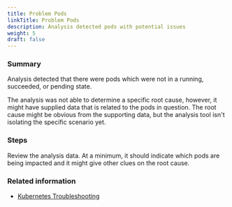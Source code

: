 ```yaml
---
title: Problem Pods
linkTitle: Problem Pods
description: Analysis detected pods with potential issues
weight: 5
draft: false
---
```


### Summary
Analysis detected that there were pods which were not in a running, succeeded, or pending state.

The analysis was not able to determine a specific root cause, however, it might have supplied data that is related to the pods in question.
The root cause might be obvious from the supporting data, but the analysis tool isn't isolating the specific scenario yet.

### Steps
Review the analysis data. At a minimum, it should indicate which pods are being impacted and it might give other clues on the root cause.

### Related information
* [Kubernetes Troubleshooting](https://kubernetes.io/docs/tasks/debug/)
